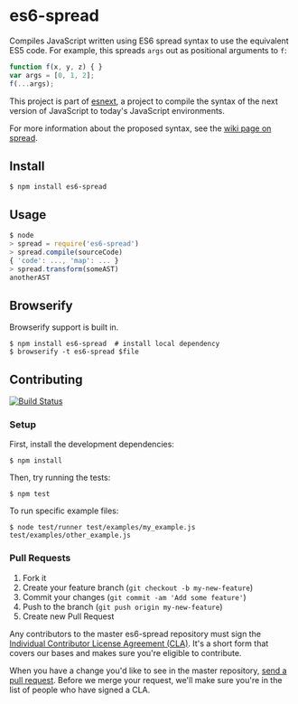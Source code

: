 # es6-spread

Compiles JavaScript written using ES6 spread syntax to use the equivalent ES5
code. For example, this spreads `args` out as positional arguments to `f`:

```js
function f(x, y, z) { }
var args = [0, 1, 2];
f(...args);
```

This project is part of [esnext][esnext], a project to compile the syntax of
the next version of JavaScript to today's JavaScript environments.

For more information about the proposed syntax, see the [wiki page on
spread](http://tc39wiki.calculist.org/es6/spread/).

## Install

```
$ npm install es6-spread
```

## Usage

```js
$ node
> spread = require('es6-spread')
> spread.compile(sourceCode)
{ 'code': ..., 'map': ... }
> spread.transform(someAST)
anotherAST
```

## Browserify

Browserify support is built in.

```
$ npm install es6-spread  # install local dependency
$ browserify -t es6-spread $file
```

## Contributing

[![Build Status](https://travis-ci.org/square/es6-spread.png?branch=master)](https://travis-ci.org/square/es6-spread)

### Setup

First, install the development dependencies:

```
$ npm install
```

Then, try running the tests:

```
$ npm test
```

To run specific example files:

```
$ node test/runner test/examples/my_example.js test/examples/other_example.js
```

### Pull Requests

1. Fork it
2. Create your feature branch (`git checkout -b my-new-feature`)
3. Commit your changes (`git commit -am 'Add some feature'`)
4. Push to the branch (`git push origin my-new-feature`)
5. Create new Pull Request

Any contributors to the master es6-spread repository must sign the [Individual
Contributor License Agreement (CLA)][cla].  It's a short form that covers our
bases and makes sure you're eligible to contribute.

[cla]: https://spreadsheets.google.com/spreadsheet/viewform?formkey=dDViT2xzUHAwRkI3X3k5Z0lQM091OGc6MQ&ndplr=1

When you have a change you'd like to see in the master repository, [send a pull
request](https://github.com/square/es6-spread/pulls). Before we merge your
request, we'll make sure you're in the list of people who have signed a CLA.

[esnext]: https://github.com/square/esnext
